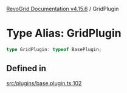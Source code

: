 [RevoGrid Documentation v4.15.6](README.md) / GridPlugin

# Type Alias: GridPlugin

```ts
type GridPlugin: typeof BasePlugin;
```

## Defined in

[src/plugins/base.plugin.ts:102](https://github.com/revolist/revogrid/blob/8ab186c1ae2faee97d25784acff6dbf4187524f8/src/plugins/base.plugin.ts#L102)
